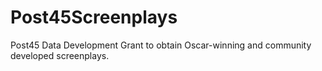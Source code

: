 # Post45Screenplays
Post45 Data Development Grant to obtain Oscar-winning and community developed screenplays.
